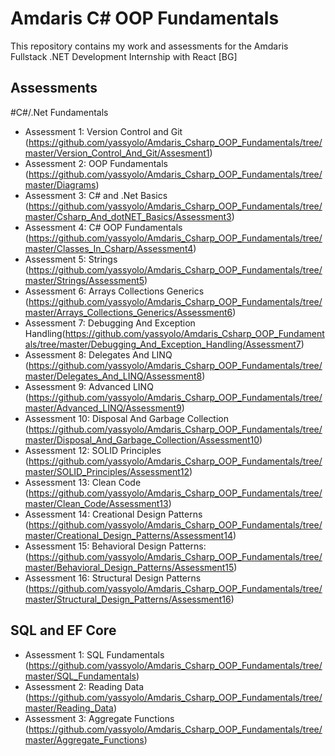 # Amdaris C# OOP Fundamentals

This repository contains my work and assessments for the Amdaris Fullstack .NET Development Internship with React [BG]

## Assessments
#C#/.Net Fundamentals
- Assessment 1: Version Control and Git (https://github.com/yassyolo/Amdaris_Csharp_OOP_Fundamentals/tree/master/Version_Control_And_Git/Assesment1)
- Assessment 2: OOP Fundamentals (https://github.com/yassyolo/Amdaris_Csharp_OOP_Fundamentals/tree/master/Diagrams)
- Assessment 3: C# and .Net Basics (https://github.com/yassyolo/Amdaris_Csharp_OOP_Fundamentals/tree/master/Csharp_And_dotNET_Basics/Assessment3)
- Assessment 4: C# OOP Fundamentals (https://github.com/yassyolo/Amdaris_Csharp_OOP_Fundamentals/tree/master/Classes_In_Csharp/Assessment4)
- Assessment 5: Strings (https://github.com/yassyolo/Amdaris_Csharp_OOP_Fundamentals/tree/master/Strings/Assessment5)
- Assessment 6: Arrays Collections Generics (https://github.com/yassyolo/Amdaris_Csharp_OOP_Fundamentals/tree/master/Arrays_Collections_Generics/Assessment6)
- Assessment 7: Debugging And Exception Handling(https://github.com/yassyolo/Amdaris_Csharp_OOP_Fundamentals/tree/master/Debugging_And_Exception_Handling/Assessment7)
- Assessment 8: Delegates And LINQ (https://github.com/yassyolo/Amdaris_Csharp_OOP_Fundamentals/tree/master/Delegates_And_LINQ/Assessment8)
- Assessment 9: Advanced LINQ (https://github.com/yassyolo/Amdaris_Csharp_OOP_Fundamentals/tree/master/Advanced_LINQ/Assessment9)
- Assessment 10: Disposal And Garbage Collection (https://github.com/yassyolo/Amdaris_Csharp_OOP_Fundamentals/tree/master/Disposal_And_Garbage_Collection/Assessment10)
- Assessment 12: SOLID Principles (https://github.com/yassyolo/Amdaris_Csharp_OOP_Fundamentals/tree/master/SOLID_Principles/Assessment12)
- Assessment 13: Clean Code (https://github.com/yassyolo/Amdaris_Csharp_OOP_Fundamentals/tree/master/Clean_Code/Assessment13)
- Assessment 14: Creational Design Patterns (https://github.com/yassyolo/Amdaris_Csharp_OOP_Fundamentals/tree/master/Creational_Design_Patterns/Assessment14)
- Assessment 15: Behavioral Design Patterns: (https://github.com/yassyolo/Amdaris_Csharp_OOP_Fundamentals/tree/master/Behavioral_Design_Patterns/Assessment15)
- Assessment 16: Structural Design Patterns (https://github.com/yassyolo/Amdaris_Csharp_OOP_Fundamentals/tree/master/Structural_Design_Patterns/Assessment16)

## SQL and EF Core
- Assessment 1: SQL Fundamentals (https://github.com/yassyolo/Amdaris_Csharp_OOP_Fundamentals/tree/master/SQL_Fundamentals)
- Assessment 2: Reading Data (https://github.com/yassyolo/Amdaris_Csharp_OOP_Fundamentals/tree/master/Reading_Data)
- Assessment 3: Aggregate Functions (https://github.com/yassyolo/Amdaris_Csharp_OOP_Fundamentals/tree/master/Aggregate_Functions)

